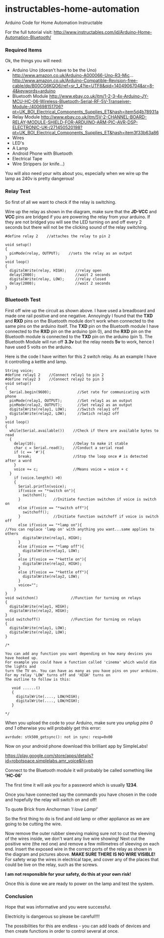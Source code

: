# instructables-home-automation
Arduino Code for Home Automation Instructable

For the full tutorial visit:
http://www.instructables.com/id/Arduino-Home-Automation-Bluetooth/

### Required Items

Ok, the things you will need:

* Arduino Uno (doesn't have to be the Uno)
http://www.amazon.co.uk/Arduino-A000066-Uno-R3-Mic...
http://www.amazon.co.uk/Arduino-Compatible-Revision-free-cable/dp/B00CG6KQO6/ref=sr_1_4?ie=UTF8&qid=1404906704&sr=8-4&keywords=arduino
* Bluetooth Module
http://www.ebay.co.uk/itm/1-2-3-4x-Arduino-JY-MCU-HC-06-Wireless-Bluetooth-Serial-RF-5V-Transeiver-Module-/400698151706?pt=UK_BOI_Electrical_Components_Supplies_ET&hash=item5d4b78931a
* Relay Module
http://www.ebay.co.uk/itm/5V-2-CHANNEL-BOARD-RELAY-MODULE-SHIELD-FOR-ARDUINO-ARM-PIC-AVR-DSP-ELECTRONIC-UK-/271450520198?pt=UK_BOI_Electrical_Components_Supplies_ET&hash=item3f33b63a86
* Wires
* LED's
* A Lamp
* Android Phone with Bluetooth
* Electrical Tape
* Wire Strippers (or knife...)

You will also need your wits about you, especially when we wire up the lamp as 240v is pretty dangerous!

### Relay Test

So first of all we want to check if the relay is switching.

Wire up the relay as shown in the diagram, make sure that the **JD-VCC** and **VCC** pins are bridged if you are powering the relay from your arduino. If they are not bridged you will see the LED turning on and off every 2 seconds but there will not be the clicking sound of the relay switching.

```
#define relay 2    //attaches the relay to pin 2

void setup()
{
  pinMode(relay, OUTPUT);    //sets the relay as an output
}
void loop()
{
  digitalWrite(relay, HIGH);    //relay open
  delay(2000);                  //wait 2 seconds
  digitalWrite(relay, LOW);     //relay closed
  delay(2000);                  //wait 2 seconds
}
```

### Bluetooth Test

First off wire up the circuit as shown above. I have used a breadboard and made one rail positive and one negative. Annoyingly I found that the **TXD** and **RXD** pins on the Bluetooth module don't work when connected to the same pins on the arduino itself. The **TXD** pin on the Bluetooth module I have connected to the **RXD** pin on the arduino (pin 0), and the **RXD** pin on the Bluetooth module is connected to the **TXD** pin on the arduino (pin 1). The Bluetooth Module will run off **3.3v** but the relay needs **5v** to work, hence I have used 5 volts on the arduino.

Here is the code I have written for this 2 switch relay. As an example I have it controlling a kettle and lamp.

```
String voice;
#define relay1 2    //Connect relay1 to pin 2
#define relay2 3    //Connect relay2 to pin 3
void setup()
{
  Serial.begin(9600);            //Set rate for communicating with phone
  pinMode(relay1, OUTPUT);       //Set relay1 as an output
  pinMode(relay2, OUTPUT);       //Set relay2 as an output
  digitalWrite(relay1, LOW);     //Switch relay1 off
  digitalWrite(relay2, LOW);     //Swtich relay2 off
}
void loop()
{
  while(Serial.available())    //Check if there are available bytes to read
  {
    delay(10);                 //Delay to make it stable
    char c = Serial.read();    //Conduct a serial read
    if (c == '#'){
      break;                   //Stop the loop once # is detected after a word
    }
    voice += c;                //Means voice = voice + c
  }
    if (voice.length() >0)
    {
      Serial.println(voice);
      if(voice == "*switch on"){
        switchon();
      }               //Initiate function switchon if voice is switch on
      else if(voice == "*switch off"){
        switchoff();
      }               //Initiate function switchoff if voice is switch off
      else if(voice == "*lamp on"){   
//You can replace 'lamp on' with anything you want...same applies to others
        digitalWrite(relay1, HIGH);
      }
      else if(voice == "*lamp off"){
        digitalWrite(relay1, LOW);
      }
      else if(voice == "*kettle on"){
        digitalWrite(relay2, HIGH);
      }
      else if(voice == "*kettle off"){
        digitalWrite(relay2, LOW);
      }
      voice="";
    }
}
void switchon()               //Function for turning on relays
{
  digitalWrite(relay1, HIGH);
  digitalWrite(relay2, HIGH);
}
void switchoff()              //Function for turning on relays
{
  digitalWrite(relay1, LOW);
  digitalWrite(relay2, LOW);
}

/*

You can add any function you want depending on how many devices you have hooked up.
For example you could have a function called 'cinema' which would dim the lights and
turn the TV on. You can have as many as you have pins on your arduino.
For my relay 'LOW' turns off and 'HIGH' turns on
The outline to follow is this:

   void ......()
   {
     digitalWrite(...., LOW/HIGH);
     digitalWrite(...., LOW/HIGH);
   }

*/
```

When you upload the code to your Arduino, make sure you *unplug pins 0 and 1* otherwise you will probably get this error:

```
avrdude: stk500_getsync(): not in sync: resp=0x00
```

Now on your android phone download this brilliant app by SimpleLabs!

https://play.google.com/store/apps/details?id=robotspace.simplelabs.amr_voice&hl=en

Connect to the Bluetooth module it will probably be called something like **'HC-06'**

The first time it will ask you for a password which is usually **1234**.

Once you have connected say the commands you have chosen in the code and hopefully the relay will switch on and off!

To quote Brick from Anchorman *'I love Lamp!'*

So the first thing to do is find and old lamp or other appliance as we are going to be cutting the wire.

Now remove the outer rubber sleeving making sure not to cut the sleeving of the wires inside, we don't want any live wire showing! Next cut the positive wire (the red one) and remove a few millimetres of sleeving on each end. Insert the exposed wire in the correct ports of the relay as shown in the diagram and pictures above. **MAKE SURE THERE IS NO WIRE VISIBLE!** For safety wrap the wires in electrical tape, and cover any of the places that could be live on the relay, such as the screws.

**I am not responsible for your safety, do this at your own risk!**

Once this is done we are ready to power on the lamp and test the system.

### Conclusion

Hope that was informative and you were successful.

Electricity is dangerous so please be careful!!!!

The possibilities for this are endless - you can add loads of devices and then create functions in order to control several at once. 
